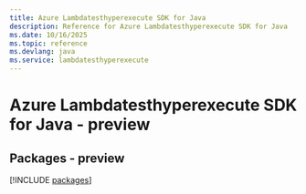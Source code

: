 ```yaml
---
title: Azure Lambdatesthyperexecute SDK for Java
description: Reference for Azure Lambdatesthyperexecute SDK for Java
ms.date: 10/16/2025
ms.topic: reference
ms.devlang: java
ms.service: lambdatesthyperexecute
---
```

# Azure Lambdatesthyperexecute SDK for Java - preview
## Packages - preview
[!INCLUDE [packages](lambdatesthyperexecute-index.md)]